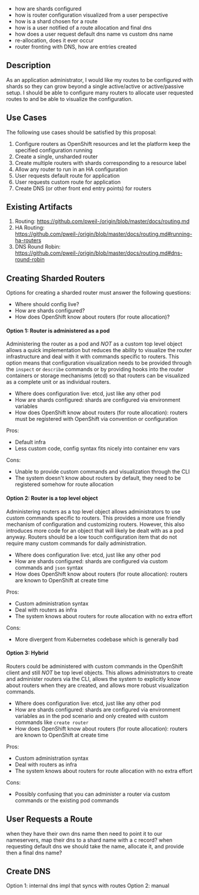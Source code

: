 - how are shards configured
- how is router configuration visualized from a user perspective
- how is a shard chosen for a route
- how is a user notified of a route allocation and final dns
- how does a user request default dns name vs custom dns name
- re-allocation, does it ever occur
- router fronting with DNS, how are entries created

## Description

As an application administrator, I would like my routes to be configured with shards so they can
grow beyond a single active/active or active/passive setup.  I should be able to configure many
routers to allocate user requested routes to and be able to visualize the configuration.  

## Use Cases

The following use cases should be satisfied by this proposal:

1.  Configure routers as OpenShift resources and let the platform keep the specified configuration
    running
1.  Create a single, unsharded router
1.  Create multiple routers with shards corresponding to a resource label
1.  Allow any router to run in an HA configuration
1.  User requests default route for application
1.  User requests custom route for application
1.  Create DNS (or other front end entry points) for routers

## Existing Artifacts

1.  Routing: https://github.com/pweil-/origin/blob/master/docs/routing.md
1.  HA Routing: https://github.com/pweil-/origin/blob/master/docs/routing.md#running-ha-routers
1.  DNS Round Robin: https://github.com/pweil-/origin/blob/master/docs/routing.md#dns-round-robin

## Creating Sharded Routers

Options for creating a sharded router must answer the following questions:
 
- Where should config live?
- How are shards configured?
- How does OpenShift know about routers (for route allocation)?

#### Option 1: Router is administered as a pod

Administering the router as a pod and *NOT* as a custom top level object allows a quick
implementation but reduces the ability to visualize the router infrastructure and deal with it with
commands specific to routers.  This option means that configuration visualization needs to be
provided through the `inspect` or `describe` commands or by providing hooks into the router
containers or storage mechanisms (etcd) so that routers can be visualized as a complete unit or
as individual routers.

- Where does configuration live: etcd, just like any other pod
- How are shards configured: shards are configured via environment variables
- How does OpenShift know about routers (for route allocation): routers must be registered with 
  OpenShift via convention  or configuration

Pros: 

- Default infra 
- Less custom code, config syntax fits nicely into container env vars

Cons: 

- Unable to provide custom commands and visualization through the CLI
- The system doesn't know about routers by default, they need to be registered somehow for route
  allocation

#### Option 2: Router is a top level object

Administering routers as a top level object allows administrators to use custom commands specific
to routers.  This provides a more use friendly mechanism of configuration and customizing routers.
However, this also introduces more code for  an object that will likely be dealt with as a pod
anyway.  Routers should be a low touch configuration item that do not require many custom commands
for daily administration.

- Where does configuration live: etcd, just like any other pod
- How are shards configured: shards are configured via custom commands and `json` syntax
- How does OpenShift know about routers (for route allocation): routers are known to OpenShift at
  create time

Pros: 

- Custom administration syntax
- Deal with routers as infra
- The system knows about routers for route allocation with no extra effort

Cons: 

- More divergent from Kubernetes codebase which is generally bad

#### Option 3: Hybrid

Routers could be administered with custom commands in the OpenShift client and still *NOT* be top
level objects.  This allows administrators to create and administer routers via the CLI, allows the
system to explicitly know about routers when they are created, and allows more robust visualization
commands.

- Where does configuration live: etcd, just like any other pod
- How are shards configured: shards are configured via environment variables as in the pod scenario
  and only created with custom commands like `create router`
- How does OpenShift know about routers (for route allocation): routers are known to OpenShift at
  create time

Pros: 

- Custom administration syntax
- Deal with routers as infra
- The system knows about routers for route allocation with no extra effort

Cons: 

- Possibly confusing that you can administer a router via custom commands or the existing pod
  commands

## User Requests a Route

when they have their own dns name then need to point it to our nameservers, map their dns to a shard name with a c record?
when requesting default dns we should take the name, allocate it, and provide then a final dns name?


## Create DNS

Option 1: internal dns impl that syncs with routes
Option 2: manual 


